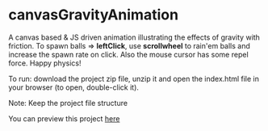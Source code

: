 # canvasGravityAnimation
A canvas based & JS driven animation illustrating the effects of gravity with friction. To spawn balls => **leftClick**, use **scrollwheel** to rain'em balls and increase the spawn rate on click. Also the mouse cursor has some repel force. Happy physics!

To run: download the project zip file, unzip it and open the index.html file in your browser (to open, double-click it).


Note: Keep the project file structure


You can preview this project [here](https://fipie.github.io/canvasGravityAnimation/)
